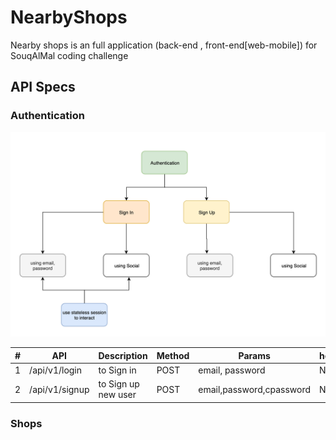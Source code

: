 # NearbyShops

Nearby shops is an full application (back-end , front-end[web-mobile]) for SouqAlMal coding challenge

## API Specs

### Authentication

![Diagram](./docs/images/auth_diagram.png)

| #   | API            | Description         | Method | Params                   | header |
| --- | -------------- | ------------------- | ------ | ------------------------ | ------ |
| 1   | /api/v1/login  | to Sign in          | POST   | email, password          | N/A    |
| 2   | /api/v1/signup | to Sign up new user | POST   | email,password,cpassword | N/A    |

### Shops
